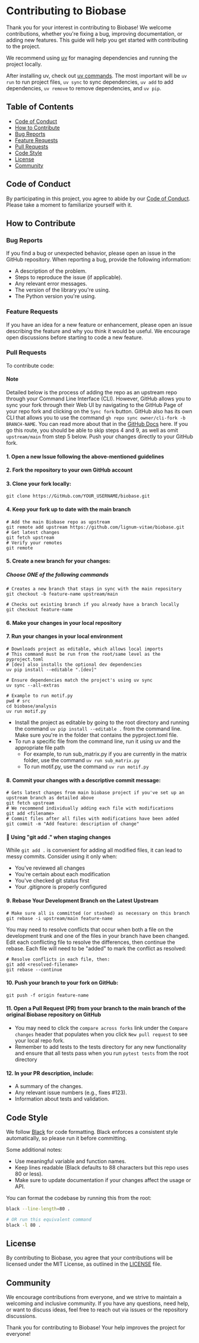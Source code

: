 # Contributing to Biobase

Thank you for your interest in contributing to Biobase! We welcome contributions,
whether you're fixing a bug, improving documentation, or adding new features.
This guide will help you get started with contributing to the project.

We recommend using [uv](https://docs.astral.sh/uv/getting-started/installation/)
for managing dependencies and running the project locally.

After installing uv, check out [uv commands](https://docs.astral.sh/uv/reference/cli/).
The most important will be `uv run` to run project files, `uv sync` to sync dependencies,
`uv add` to add dependencies, `uv remove` to remove dependencies, and `uv pip`.

## Table of Contents

- [Code of Conduct](#code-of-conduct)
- [How to Contribute](#how-to-contribute)
- [Bug Reports](#bug-reports)
- [Feature Requests](#feature-requests)
- [Pull Requests](#pull-requests)
- [Code Style](#code-style)
- [License](#license)
- [Community](#community)

## Code of Conduct

By participating in this project, you agree to abide by our
[Code of Conduct](https://github.com/lignum-vitae/biobase/blob/main/docs/CODE_OF_CONDUCT.md).
Please take a moment to familiarize yourself with it.

## How to Contribute

### Bug Reports

If you find a bug or unexpected behavior, please open an issue in the GitHub
repository. When reporting a bug, provide the following information:

- A description of the problem.
- Steps to reproduce the issue (if applicable).
- Any relevant error messages.
- The version of the library you're using.
- The Python version you're using.

### Feature Requests

If you have an idea for a new feature or enhancement, please open an issue
describing the feature and why you think it would be useful.
We encourage open discussions before starting to code a new feature.

### Pull Requests

To contribute code:

#### Note

Detailed below is the process of adding the repo as an upstream repo through your
Command Line Interface (CLI).
However, GitHub allows you to sync your fork through their Web UI by navigating
to the GitHub Page of your repo fork and clicking on the `Sync fork` button.
GitHub also has its own CLI that allows you to use the command
`gh repo sync owner/cli-fork -b BRANCH-NAME`.
You can read more about that in the
[GitHub Docs](https://docs.github.com/en/pull-requests/collaborating-with-pull-requests/working-with-forks/syncing-a-fork)
here.
If you go this route, you should be able to skip steps 4 and 9, as well as omit
`upstream/main` from step 5 below. Push your changes directly to your GitHub fork.

#### 1. Open a new Issue following the above-mentioned guidelines

#### 2. Fork the repository to your own GitHub account

#### 3. Clone your fork locally:

```nginx
git clone https://GitHub.com/YOUR_USERNAME/biobase.git
```

#### 4. Keep your fork up to date with the main branch

```nginx
# Add the main Biobase repo as upstream
git remote add upstream https://github.com/lignum-vitae/biobase.git
# Get latest changes
git fetch upstream
# Verify your remotes
git remote
```

#### 5. Create a new branch for your changes:

##### Choose ONE of the following commands

```nginx
# Creates a new branch that stays in sync with the main repository
git checkout -b feature-name upstream/main

# Checks out existing branch if you already have a branch locally
git checkout feature-name
```

#### 6. Make your changes in your local repository

#### 7. Run your changes in your local environment

```nginx
# Downloads project as editable, which allows local imports
# This command must be run from the root/same level as the pyproject.toml
# [dev] also installs the optional dev dependencies
uv pip install --editable ".[dev]"

# Ensure dependencies match the project's using uv sync
uv sync --all-extras

# Example to run motif.py
pwd # src
cd biobase/analysis
uv run motif.py
```

- Install the project as editable by going to the root directory
  and running the command `uv pip install --editable .` from the command line.
  Make sure you're in the folder that contains the pyproject.toml file.
- To run a specific file from the command line, run it using uv and the appropriate file path
  - For example, to run sub_matrix.py if you are currently in the matrix folder,
  use the command `uv run sub_matrix.py`
  - To run motif.py, use the command `uv run motif.py`

#### 8. Commit your changes with a descriptive commit message:

```nginx
# Gets latest changes from main biobase project if you've set up an upstream branch as detailed above
git fetch upstream
# We recommend individually adding each file with modifications
git add <filename>
# Commit files after all files with modifications have been added
git commit -m "Add feature: description of change"
```

#### 🚨 Using "git add ." when staging changes

While `git add .` is convenient for adding all modified files, it can lead to
messy commits. Consider using it only when:

- You've reviewed all changes
- You're certain about each modification
- You've checked git status first
- Your .gitignore is properly configured

#### 9. Rebase Your Development Branch on the Latest Upstream

```nginx
# Make sure all is committed (or stashed) as necessary on this branch
git rebase -i upstream/main feature-name
```

You may need to resolve conflicts that occur when both a file on the development
trunk and one of the files in your branch have been changed.
Edit each conflicting file to resolve the differences, then continue the rebase.
Each file will need to be "added" to mark the conflict as resolved:

```nginx
# Resolve conflicts in each file, then:
git add <resolved-filename>
git rebase --continue
```

#### 10. Push your branch to your fork on GitHub:

```nginx
git push -f origin feature-name
```

#### 11. Open a Pull Request (PR) from your branch to the main branch of the original Biobase repository on GitHub

- You may need to click the `compare across forks` link under the `Compare changes`
header that populates when you click `New pull request` to see your local repo fork.
- Remember to add tests to the tests directory for any new functionality and ensure
that all tests pass when you run `pytest tests` from the root directory

#### 12. In your PR description, include:

- A summary of the changes.
- Any relevant issue numbers (e.g., fixes #123).
- Information about tests and validation.

## Code Style

We follow [Black](https://black.readthedocs.io/en/stable/getting_started.html)
for code formatting.
Black enforces a consistent style automatically, so please run it before committing.

Some additional notes:

- Use meaningful variable and function names.
- Keep lines readable (Black defaults to 88 characters but this repo uses 80 or less).
- Make sure to update documentation if your changes affect the usage or API.

You can format the codebase by running this from the root:

```bash
black --line-length=80 .

# OR run this equivalent command
black -l 80 .
```

## License

By contributing to Biobase, you agree that your contributions will be licensed
under the MIT License, as outlined in the [LICENSE](https://github.com/lignum-vitae/biobase/blob/main/LICENSE)
file.

## Community

We encourage contributions from everyone, and we strive to maintain a welcoming
and inclusive community. If you have any questions, need help, or want to discuss
ideas, feel free to reach out via issues or the repository discussions.

Thank you for contributing to Biobase! Your help improves the project for everyone!
